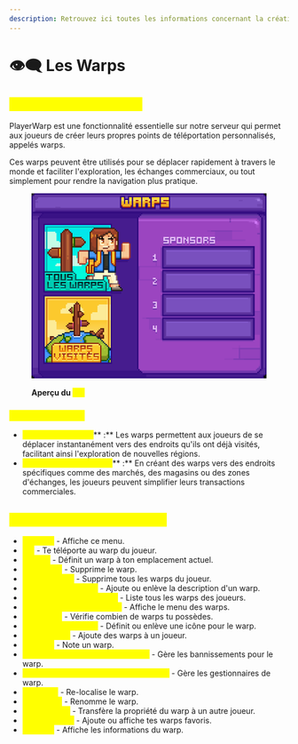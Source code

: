 ```yaml
---
description: Retrouvez ici toutes les informations concernant la création de playerwarp
---
```


# 👁️‍🗨️ Les Warps

## <mark style="color:yellow;">Informations Générales</mark>

PlayerWarp est une fonctionnalité essentielle sur notre serveur qui permet aux joueurs de créer leurs propres points de téléportation personnalisés, appelés warps.&#x20;

Ces warps peuvent être utilisés pour se déplacer rapidement à travers le monde et faciliter l'exploration, les échanges commerciaux, ou tout simplement pour rendre la navigation plus pratique.

<figure><img src="../../.gitbook/assets/image (2) (1) (1).png" alt=""><figcaption><p><strong>Aperçu du </strong><mark style="color:yellow;"><strong><code>/pw</code></strong></mark></p></figcaption></figure>

### <mark style="color:yellow;">Utilité des Warps</mark>

* <mark style="color:yellow;">**Exploration Rapide**</mark>** :** Les warps permettent aux joueurs de se déplacer instantanément vers des endroits qu'ils ont déjà visités, facilitant ainsi l'exploration de nouvelles régions.
* <mark style="color:yellow;">**Commerce et Échanges**</mark>** :** En créant des warps vers des endroits spécifiques comme des marchés, des magasins ou des zones d'échanges, les joueurs peuvent simplifier leurs transactions commerciales.

## <mark style="color:yellow;">Commandes de PlayerWarp</mark>

* <mark style="color:yellow;">**`/pw help`**</mark> - Affiche ce menu.&#x20;
* <mark style="color:yellow;">**`/pw`**</mark> - Te téléporte au warp du joueur.&#x20;
* <mark style="color:yellow;">**`/pw set`**</mark> - Définit un warp à ton emplacement actuel.&#x20;
* <mark style="color:yellow;">**`/pw remove`**</mark> - Supprime le warp.&#x20;
* <mark style="color:yellow;">**`/pw removeall`**</mark> - Supprime tous les warps du joueur.&#x20;
* <mark style="color:yellow;">**`/pw desc set/remove`**</mark> - Ajoute ou enlève la description d'un warp.&#x20;
* <mark style="color:yellow;">**`/pw list [page] [player]`**</mark> - Liste tous les warps des joueurs.&#x20;
* <mark style="color:yellow;">**`/pw open [menu] [options]`**</mark> - Affiche le menu des warps.&#x20;
* <mark style="color:yellow;">**`/pw amount`**</mark> - Vérifie combien de warps tu possèdes.&#x20;
* <mark style="color:yellow;">**`/pw icon set/remove`**</mark> - Définit ou enlève une icône pour le warp.&#x20;
* <mark style="color:yellow;">**`/pw addwarps`**</mark> - Ajoute des warps à un joueur.&#x20;
* <mark style="color:yellow;">**`/pw rate`**</mark> - Note un warp.&#x20;
* <mark style="color:yellow;">**`/pw ban set/remove/list [player]`**</mark> - Gère les bannissements pour le warp.&#x20;
* <mark style="color:yellow;">**`/pw managers set/remove/list [player]`**</mark> - Gère les gestionnaires de warp.&#x20;
* <mark style="color:yellow;">**`/pw reset`**</mark> - Re-localise le warp.&#x20;
* <mark style="color:yellow;">**`/pw rename`**</mark> - Renomme le warp.&#x20;
* <mark style="color:yellow;">**`/pw setowner`**</mark> - Transfère la propriété du warp à un autre joueur.&#x20;
* <mark style="color:yellow;">**`/pw favourite`**</mark> - Ajoute ou affiche tes warps favoris.&#x20;
* <mark style="color:yellow;">**`/pw info`**</mark> - Affiche les informations du warp.
